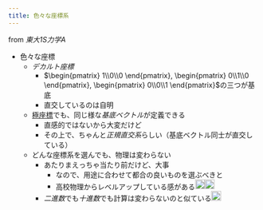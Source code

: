 ```yaml
---
title: 色々な座標系
---
```


from *東大1S力学A*

* 色々な座標
  * *デカルト座標*
    * $\begin{pmatrix} 1\\0\\0 \end{pmatrix}, \begin{pmatrix} 0\\1\\0 \end{pmatrix}, \begin{pmatrix} 0\\0\\1 \end{pmatrix}$の三つが基底
    * 直交しているのは自明
  * [極座標](%E6%A5%B5%E5%BA%A7%E6%A8%99.md)でも、同じ様な*基底ベクトル*が定義できる
    * 直感的ではないから大変だけど
    * その上で、ちゃんと*正規直交系*らしい（基底ベクトル同士が直交している）
  * どんな座標系を選んでも、物理は変わらない
    * あたりまえっちゃ当たり前だけど、大事
      * なので、用途に合わせて都合の良いものを選ぶべきと
      * 高校物理からレベルアップしている感がある<img src='https://scrapbox.io/api/pages/blu3mo-public/blu3mo/icon' alt='blu3mo.icon' height="19.5"/><img src='https://scrapbox.io/api/pages/blu3mo-public/blu3mo/icon' alt='blu3mo.icon' height="19.5"/>
    * *二進数*でも*十進数*でも計算は変わらないのと似ている<img src='https://scrapbox.io/api/pages/blu3mo-public/blu3mo/icon' alt='blu3mo.icon' height="19.5"/>
